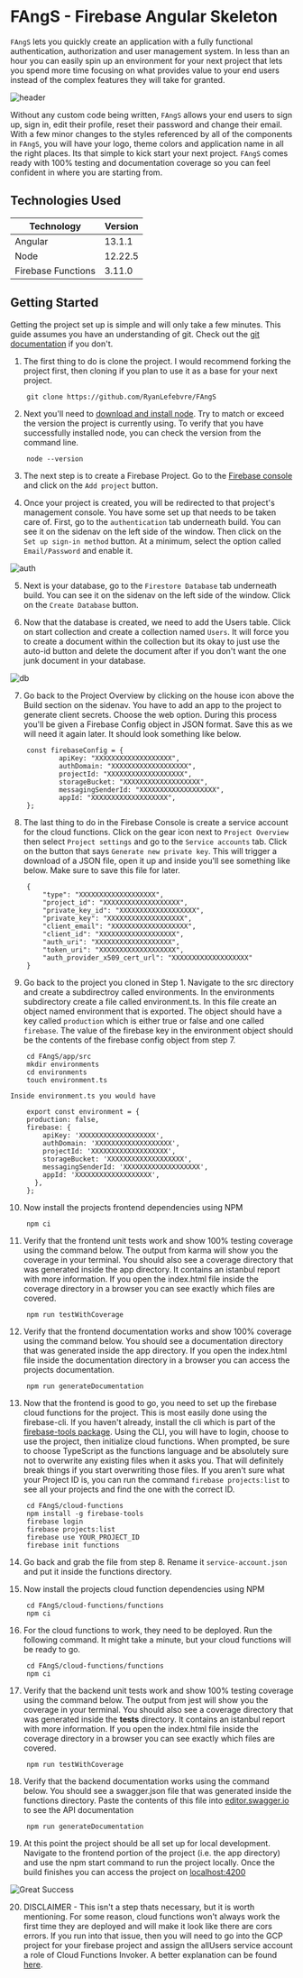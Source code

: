 # FAngS - Firebase Angular Skeleton

`FAngS` lets you quickly create an application with a fully functional authentication, authorization and user management system. In less than an hour you can easily spin up an environment for your next project that lets you spend more time focusing on what provides value to your end users instead of the complex features they will take for granted.

![header](readme-images/header.png)

Without any custom code being written, `FAngS` allows your end users to sign up, sign in, edit their profile, reset their password and change their email. With a few minor changes to the styles referenced by all of the components in `FAngS`, you will have your logo, theme colors and application name in all the right places. Its that simple to kick start your next project. `FAngS` comes ready with 100% testing and documentation coverage so you can feel confident in where you are starting from.

## Technologies Used

| Technology          | Version       |
| ------------------- | ------------- |
| Angular             | 13.1.1        |
| Node                | 12.22.5       |
| Firebase Functions  | 3.11.0        |

## Getting Started

Getting the project set up is simple and will only take a few minutes. This guide assumes you have an understanding of git. Check out the [git documentation](https://git-scm.com/doc) if you don't.

1. The first thing to do is clone the project. I would recommend forking the project first, then cloning if you plan to use it as a base for your next project. 

```
    git clone https://github.com/RyanLefebvre/FAngS
```

2. Next you'll need to [download and install node](https://nodejs.org/en/download/). Try to match or exceed the version the project is currently using. To verify that you have successfully installed node, you can check the version from the command line. 

```
    node --version
```

3. The next step is to create a Firebase Project. Go to the [Firebase console](https://console.firebase.google.com/) and click on the `Add project` button.

4. Once your project is created, you will be redirected to that project's management console. You have some set up that needs to be taken care of. First, go to the `authentication` tab underneath build. You can see it on the sidenav on the left side of the window. Then click on the `Set up sign-in method` button. At a minimum, select the option called `Email/Password` and enable it.

![auth](readme-images/auth-setup.png)

5. Next is your database, go to the `Firestore Database` tab underneath build. You can see it on the sidenav on the left side of the window. Click on the `Create Database` button. 

6. Now that the database is created, we need to add the Users table. Click on start collection and create a collection named `Users`. It will force you to create a document within the collection but its okay to just use the auto-id button and delete the document after if you don't want the one junk document in your database.

![db](readme-images/db-setup.png)

7. Go back to the Project Overview by clicking on the house icon above the Build section on the sidenav. You have to add an app to the project to generate client secrets. Choose the web option. During this process you'll be given a Firebase Config object in JSON format. Save this as we will need it again later. It should look something like below.

```
    const firebaseConfig = {
            apiKey: "XXXXXXXXXXXXXXXXXXX",
            authDomain: "XXXXXXXXXXXXXXXXXXX",
            projectId: "XXXXXXXXXXXXXXXXXXX",
            storageBucket: "XXXXXXXXXXXXXXXXXXX",
            messagingSenderId: "XXXXXXXXXXXXXXXXXXX",
            appId: "XXXXXXXXXXXXXXXXXXX",
    };
```

8. The last thing to do in the Firebase Console is create a service account for the cloud functions. Click on the gear icon next to `Project Overview` then select `Project settings` and go to the `Service accounts` tab. Click on the button that says `Generate new private key`. This will trigger a download of a JSON file, open it up and inside you'll see something like below. Make sure to save this file for later.

```
    {
        "type": "XXXXXXXXXXXXXXXXXXX",
        "project_id": "XXXXXXXXXXXXXXXXXXX",
        "private_key_id": "XXXXXXXXXXXXXXXXXXX",
        "private_key": "XXXXXXXXXXXXXXXXXXX",
        "client_email": "XXXXXXXXXXXXXXXXXXX",
        "client_id": "XXXXXXXXXXXXXXXXXXX",
        "auth_uri": "XXXXXXXXXXXXXXXXXXX",
        "token_uri": "XXXXXXXXXXXXXXXXXXX",
        "auth_provider_x509_cert_url": "XXXXXXXXXXXXXXXXXXX"
    }
```

9. Go back to the project you cloned in Step 1. Navigate to the src directory and create a subdirectroy called environments. In the environments subdirectory create a file called environment.ts. In this file create an object named environment that is exported. The object should have a key called `production` which is either true or false and one called `firebase`. The value of the firebase key in the environment object should be the contents of the firebase config object from step 7.

```
    cd FAngS/app/src
    mkdir environments
    cd environments
    touch environment.ts
```

    Inside environment.ts you would have
    
```
    export const environment = {
    production: false,
    firebase: {
        apiKey: 'XXXXXXXXXXXXXXXXXXX',
        authDomain: 'XXXXXXXXXXXXXXXXXXX',
        projectId: 'XXXXXXXXXXXXXXXXXXX',
        storageBucket: 'XXXXXXXXXXXXXXXXXXX',
        messagingSenderId: 'XXXXXXXXXXXXXXXXXXX',
        appId: 'XXXXXXXXXXXXXXXXXXX',
      },
    };
```


10. Now install the projects frontend dependencies using NPM

```
    npm ci
```

11. Verify that the frontend unit tests work and show 100% testing coverage using the command below. The output from karma will show you the coverage in your terminal. You should also see a coverage directory that was generated inside the app directory. It contains an istanbul report with more information. If you open the index.html file inside the coverage directory in a browser you can see exactly which files are covered.

```
    npm run testWithCoverage
```

12. Verify that the frontend documentation works and show 100% coverage using the command below. You should see a documentation directory that was generated inside the app directory. If you open the index.html file inside the documentation directory in a browser you can access the projects documentation.

```
    npm run generateDocumentation
```

13. Now that the frontend is good to go, you need to set up the firebase cloud functions for the project. This is most easily done using the firebase-cli. If you haven't already, install the cli which is part of the [firebase-tools package](https://www.npmjs.com/package/firebase-tools). Using the CLI, you will have to login, choose to use the project, then initialize cloud functions. When prompted, be sure to choose TypeScript as the functions language and be absolutely sure not to overwrite any existing files when it asks you. That will definitely break things if you start overwriting those files. If you aren't sure what your Project ID is, you can run the command `firebase projects:list` to see all your projects and find the one with the correct ID.

```
    cd FAngS/cloud-functions
    npm install -g firebase-tools
    firebase login
    firebase projects:list
    firebase use YOUR_PROJECT_ID
    firebase init functions
```

14. Go back and grab the file from step 8. Rename it `service-account.json` and put it inside the functions directory.

15.  Now install the projects cloud function dependencies using NPM

```
    cd FAngS/cloud-functions/functions
    npm ci
```

16.  For the cloud functions to work, they need to be deployed. Run the following command. It might take a minute, but your cloud functions will be ready to go.

```
    cd FAngS/cloud-functions/functions
    npm ci
```

17. Verify that the backend unit tests work and show 100% testing coverage using the command below. The output from jest will show you the coverage in your terminal. You should also see a coverage directory that was generated inside the __tests__ directory. It contains an istanbul report with more information. If you open the index.html file inside the coverage directory in a browser you can see exactly which files are covered.

```
    npm run testWithCoverage
```

18. Verify that the backend documentation works using the command below. You should see a swagger.json file that was generated inside the functions directory. Paste the contents of this file into [editor.swagger.io](https://editor.swagger.io) to see the API documentation

```
    npm run generateDocumentation
```

19. At this point the project should be all set up for local development. Navigate to the frontend portion of the project (i.e. the app directory) and use the npm start command to run the project locally. Once the build finishes you can access the project on [localhost:4200](http://localhost:4200/)

![Great Success](readme-images/borat.gif)

20. DISCLAIMER - This isn't a step thats necessary, but it is worth mentioning. For some reason, cloud functions won't always work the first time they are deployed and will make it look like there are cors errors. If you run into that issue, then you will need to go into the GCP project for your firebase project and assign the allUsers service account a role of Cloud Functions Invoker. A better explanation can be found [here](https://github.com/firebase/functions-samples/issues/395#issuecomment-605025572).